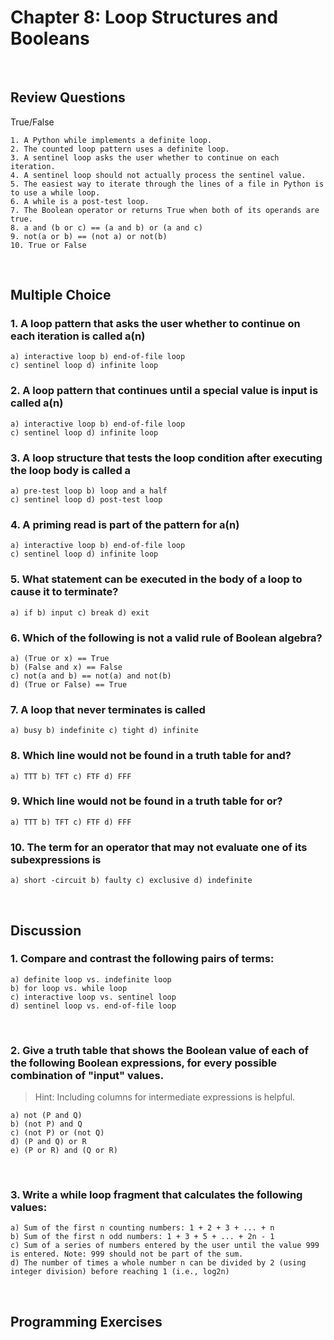 # Chapter 8: Loop Structures and Booleans

</br>

## Review Questions
True/False

    1. A Python while implements a definite loop.
    2. The counted loop pattern uses a definite loop.
    3. A sentinel loop asks the user whether to continue on each iteration.
    4. A sentinel loop should not actually process the sentinel value.
    5. The easiest way to iterate through the lines of a file in Python is to use a while loop.
    6. A while is a post-test loop.
    7. The Boolean operator or returns True when both of its operands are true.
    8. a and (b or c) == (a and b) or (a and c)
    9. not(a or b) == (not a) or not(b)
    10. True or False

</br>

## Multiple Choice
### 1. A loop pattern that asks the user whether to continue on each iteration is called a(n)
    a) interactive loop b) end-of-file loop
    c) sentinel loop d) infinite loop
    
### 2. A loop pattern that continues until a special value is input is called a(n)
    a) interactive loop b) end-of-file loop
    c) sentinel loop d) infinite loop
    
### 3. A loop structure that tests the loop condition after executing the loop body is called a
    a) pre-test loop b) loop and a half
    c) sentinel loop d) post-test loop

### 4. A priming read is part of the pattern for a(n)
    a) interactive loop b) end-of-file loop
    c) sentinel loop d) infinite loop
    
### 5. What statement can be executed in the body of a loop to cause it to terminate?
    a) if b) input c) break d) exit
    
### 6. Which of the following is not a valid rule of Boolean algebra?
    a) (True or x) == True
    b) (False and x) == False
    c) not(a and b) == not(a) and not(b)
    d) (True or False) == True
    
### 7. A loop that never terminates is called
    a) busy b) indefinite c) tight d) infinite
    
### 8. Which line would not be found in a truth table for and?
    a) TTT b) TFT c) FTF d) FFF
    
### 9. Which line would not be found in a truth table for or?
    a) TTT b) TFT c) FTF d) FFF
    
### 10. The term for an operator that may not evaluate one of its subexpressions is
    a) short -circuit b) faulty c) exclusive d) indefinite

</br>

## Discussion
### 1. Compare and contrast the following pairs of terms:
    a) definite loop vs. indefinite loop
    b) for loop vs. while loop
    c) interactive loop vs. sentinel loop
    d) sentinel loop vs. end-of-file loop

</br>

### 2. Give a truth table that shows the Boolean value of each of the following Boolean expressions, for every possible combination of "input" values. 
> Hint: Including columns for intermediate expressions is helpful.

    a) not (P and Q)
    b) (not P) and Q
    c) (not P) or (not Q)
    d) (P and Q) or R
    e) (P or R) and (Q or R)

</br>

### 3. Write a while loop fragment that calculates the following values:
    a) Sum of the first n counting numbers: 1 + 2 + 3 + ... + n
    b) Sum of the first n odd numbers: 1 + 3 + 5 + ... + 2n - 1
    c) Sum of a series of numbers entered by the user until the value 999 is entered. Note: 999 should not be part of the sum.
    d) The number of times a whole number n can be divided by 2 (using integer division) before reaching 1 (i.e., log2n)

</br>

## Programming Exercises
